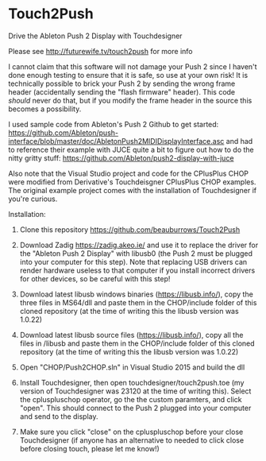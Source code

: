 # Touch2Push
Drive the Ableton Push 2 Display with Touchdesigner

Please see http://futurewife.tv/touch2push for more info

I cannot claim that this software will not damage your Push 2 since I haven't done enough testing to ensure that it is safe, so use at your own risk! It is technically possible to brick your Push 2 by sending the wrong frame header (accidentally sending the "flash firmware" header). This code *should* never do that, but if you modify the frame header in the source this becomes a possibility.

I used sample code from Ableton's Push 2 Github to get started: https://github.com/Ableton/push-interface/blob/master/doc/AbletonPush2MIDIDisplayInterface.asc and had to reference their example with JUCE quite a bit to figure out how to do the nitty gritty stuff: https://github.com/Ableton/push2-display-with-juce

Also note that the Visual Studio project and code for the CPlusPlus CHOP were modified from Derivative's Touchdeisgner CPlusPlus CHOP examples. The original example project comes with the installation of Touchdesigner if you're curious.

Installation:

1. Clone this repository https://github.com/beauburrows/Touch2Push

1. Download Zadig https://zadig.akeo.ie/ and use it to replace the driver for the "Ableton Push 2 Display" with libusb0 (the Push 2 must be plugged into your computer for this step). Note that replacing USB drivers can render hardware useless to that computer if you install incorrect drivers for other devices, so be careful with this step!

2. Download latest libusb windows binaries (https://libusb.info/), copy the three files in MS64/dll and paste them in the CHOP/include folder of this cloned repository (at the time of writing this the libusb version was 1.0.22)

4. Download latest libusb source files (https://libusb.info/), copy all the files in /libusb and paste them in the CHOP/include folder of this cloned repository (at the time of writing this the libusb version was 1.0.22)

4. Open "CHOP/Push2CHOP.sln" in Visual Studio 2015 and build the dll

5. Install Touchdesigner, then open touchdesigner/touch2push.toe (my version of Touchdesigner was 23120 at the time of writing this). Select the cpluspluschop operator, go the the custom paramters, and click "open". This should connect to the Push 2 plugged into your computer and send to the display.

6. Make sure you click "close" on the cpluspluschop before your close Touchdesigner (if anyone has an alternative to needed to click close before closing touch, please let me know!)
